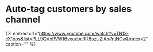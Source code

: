 # Auto-tag customers by sales channel

{% embed url="https://www.youtube.com/watch?v=TN13-eX1ops&list=PLL9QVbRVW16vxuebeRR8ozUZIAb7ntNCw&index=2" caption="" %}

